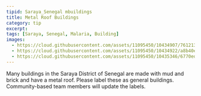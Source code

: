 ```yaml
---
tipid: Saraya_Senegal mbuildings
title: Metal Roof Buildings
category: tip
excerpt:
tags: [Saraya, Senegal, Malaria, Building]
images:
  - https://cloud.githubusercontent.com/assets/11095450/10434907/761213ae-70ea-11e5-9798-f8c1247d568e.png
  - https://cloud.githubusercontent.com/assets/11095450/10434922/a8b40e5c-70ea-11e5-95d2-f18625192003.png
  - https://cloud.githubusercontent.com/assets/11095450/10435346/6770ed5e-70ed-11e5-9922-eebebf6da9ca.jpg
---
```


Many buildings in the Saraya District of Senegal are made with mud and brick and have a metal roof. Please label these as general buildings. Community-based team members will update the labels. 


